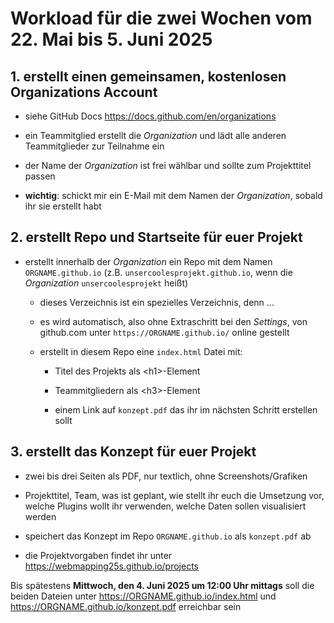 # Workload für die zwei Wochen vom 22. Mai bis 5. Juni 2025

## 1. erstellt einen gemeinsamen, kostenlosen Organizations Account

- siehe GitHub Docs <https://docs.github.com/en/organizations>

- ein Teammitglied erstellt die *Organization* und lädt alle anderen Teammitglieder zur Teilnahme ein

- der Name der *Organization* ist frei wählbar und sollte zum Projekttitel passen

- **wichtig**: schickt mir ein E-Mail mit dem Namen der *Organization*, sobald ihr sie erstellt habt

## 2. erstellt Repo und Startseite für euer Projekt

- erstellt innerhalb der *Organization* ein Repo mit dem Namen `ORGNAME.github.io` (z.B. `unsercoolesprojekt.github.io`, wenn die *Organization* `unsercoolesprojekt` heißt)

    - dieses Verzeichnis ist ein spezielles Verzeichnis, denn ...
 
    - es wird automatisch, also ohne Extraschritt bei den *Settings*, von github.com unter `https://ORGNAME.github.io/` online gestellt

    - erstellt in diesem Repo eine `index.html` Datei mit:
        
        - Titel des Projekts als &lt;h1&gt;-Element

        - Teammitgliedern als &lt;h3&gt;-Element

        - einem Link auf `konzept.pdf` das ihr im nächsten Schritt erstellen sollt


## 3. erstellt das Konzept für euer Projekt

- zwei bis drei Seiten als PDF, nur textlich, ohne Screenshots/Grafiken

- Projekttitel, Team, was ist geplant, wie stellt ihr euch die Umsetzung vor, welche Plugins wollt ihr verwenden, welche Daten sollen visualisiert werden

- speichert das Konzept im Repo `ORGNAME.github.io` als `konzept.pdf` ab

- die Projektvorgaben findet ihr unter <https://webmapping25s.github.io/projects>

Bis spätestens **Mittwoch, den 4. Juni 2025 um 12:00 Uhr mittags** soll die beiden Dateien unter https://ORGNAME.github.io/index.html und https://ORGNAME.github.io/konzept.pdf erreichbar sein
